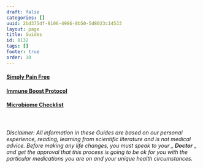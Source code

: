```yaml
---
draft: false
categories: []
uuid: 2bd375df-8106-4986-8b50-5d8023c14533
layout: page
title: Guides
id: 8132
tags: []
footer: true
order: 10
---
```


#### [Simply Pain Free](https://factastichealth.com/wp-content/uploads/2018/03/SimplyPainFree.pdf)

#### [Immune Boost Protocol](https://factastichealth.com/wp-content/uploads/2020/04/Immune_Boost_Protocol.pdf)

#### [Microbiome Checklist](https://factastichealth.com/wp-content/uploads/2020/04/Microbiome_Checklist.pdf)

&nbsp;

###### Disclaimer: All information in these Guides are based on our personal experience, reading, learning from scientific literature and is not medical advice. Before making any life changes, you must speak to your _ **Doctor** _ and get the approval that this process is going to be ok for you with the particular medications you are on and your unique health circumstances.

